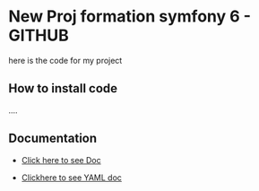 # New Proj formation symfony 6 - GITHUB

here is the code for my project

## How to install code

....

## Documentation 

- [Click here to see Doc](/doc/tuto_markdown.md)

- [Clickhere to see YAML doc](/doc/yaml.md)




